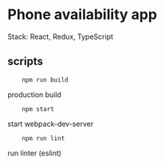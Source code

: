 # Phone availability app
Stack: React, Redux, TypeScript

## scripts
````
    npm run build
````
production build

````
    npm start
````
start webpack-dev-server
````
    npm run lint
````
run linter (eslint)

